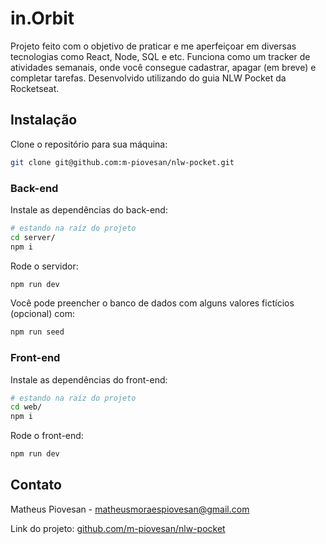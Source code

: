 # in.Orbit

Projeto feito com o objetivo de praticar e me aperfeiçoar em diversas tecnologias como React, Node, SQL e etc. Funciona como um tracker de atividades semanais, onde você consegue cadastrar, apagar (em breve) e completar tarefas. Desenvolvido utilizando do guia NLW Pocket da Rocketseat.

## Instalação

Clone o repositório para sua máquina:

```bash
git clone git@github.com:m-piovesan/nlw-pocket.git
```

### Back-end

Instale as dependências do back-end:
```bash
# estando na raíz do projeto
cd server/
npm i
```
Rode o servidor:
```bash
npm run dev
```

Você pode preencher o banco de dados com alguns valores fictícios (opcional) com:
```bash
npm run seed
```


### Front-end

Instale as dependências do front-end:
```bash
# estando na raíz do projeto
cd web/
npm i
```
Rode o front-end:
```bash
npm run dev
```



## Contato

Matheus Piovesan - [matheusmoraespiovesan@gmail.com](mailto:matheusmoraespiovesan@gmail.com)

Link do projeto: [github.com/m-piovesan/nlw-pocket](https://github.com/m-piovesan/nlw-pocket)
